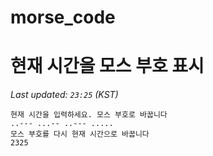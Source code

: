 # morse_code
# 현재 시간을 모스 부호 표시
<!-- MORSE_TIME_START -->
_Last updated: `23:25` (KST)_

```
현재 시간을 입력하세요. 모스 부호로 바꿉니다
..--- ...-- ..--- .....
모스 부호를 다시 현재 시간으로 바꿉니다
2325
```
<!-- MORSE_TIME_END -->
